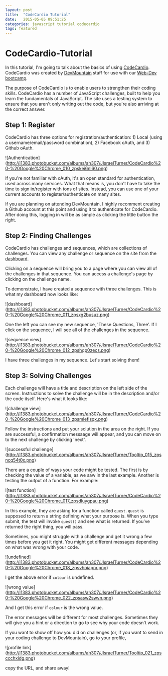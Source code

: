 ```yaml
---
layout: post
title:  "CodeCardio Tutorial"
date:   2015-05-05 09:51:25
categories: javascript tutorial codecardio
tags: featured
---
```


# CodeCardio-Tutorial

In this tutorial, I'm going to talk about the basics of using [CodeCardio](codecard.io). CodeCardio was created by [DevMountain](devmounta.in) staff for use with our [Web-Dev bootcamp](https://devmounta.in/web-immersive).

The purpose of CodeCardio is to enable users to strengthen their coding skills.  CodeCardio has a number of JavaScript challenges, built to help you learn the fundamentals of JavaScript.  The site uses a testing system to ensure that you aren't only writing out the code, but you're also arriving at the correct answer.

## Step 1: Register

CodeCardio has three options for registration/authentication: 1) Local (using a username/email/password combination), 2) Facebook oAuth, and 3) Github oAuth.  

![Authentication]
(http://i1383.photobucket.com/albums/ah307/JIsraelTurner/CodeCardio%20-%20Google%20Chrome_010_zpskei6nl60.png)

If you're not familiar with oAuth, it's an open standard for authentication, used across many services.  What that means is, you don't have to take the time to sign in/register with tons of sites.  Instead, you can use one of your current accounts to register/authenticate on many sites.

If you are planning on attending DevMountain, I highly recomment creating a Github account at this point and using it to authenticate for CodeCardio.  After doing this, logging in will be as simple as clicking the little button the right.

## Step 2: Finding Challenges

CodeCardio has challenges and sequences, which are collections of challenges.  You can view any challenge or sequence on the site from the [dashboard](https://codecard.io/a/dashboard).

Clicking on a sequence will bring you to a page where you can view all of the challenges in that sequence. You can access a challenge's page by clicking on the challenge name.

To demonstrate, I have created a sequence with three challenges. This is what my dashboard now looks like:

![dashboard]
(http://i1383.photobucket.com/albums/ah307/JIsraelTurner/CodeCardio%20-%20Google%20Chrome_011_zpsxg2busuz.png)

One the left you can see my new sequence, 'These Questions, Three'.  If I click on the sequence, I will see all of the challenges in the sequence.

![sequence view]
(http://i1383.photobucket.com/albums/ah307/JIsraelTurner/CodeCardio%20-%20Google%20Chrome_012_zpshqp0zecs.png)

I have three challenges in my sequence.  Let's start solving them!


## Step 3: Solving Challenges

Each challenge will have a title and description on the left side of the screen.  Instructions to solve the challenge will be in the description and/or the code itself.  Here's what it looks like:

![challenge view]
(http://i1383.photobucket.com/albums/ah307/JIsraelTurner/CodeCardio%20-%20Google%20Chrome_013_zpsmleflsqx.png)

Follow the instructions and put your solution in the area on the right.  If you are successful, a confirmation messaage will appear, and you can move on to the next challenge by clicking 'next'.

![successful challenge]
(http://i1383.photobucket.com/albums/ah307/JIsraelTurner/Tooltip_015_zpsncq54t0x.png)

There are a couple of ways your code might be tested.  The first is by checking the value of a variable, as we saw in the last example.  Another is testing the output of a function.  For example:

![test function]
(http://i1383.photobucket.com/albums/ah307/JIsraelTurner/CodeCardio%20-%20Google%20Chrome_017_zpsdluygpau.png)

In this example, they are asking for a function called `quest`.  `quest` is supposed to return a string defining what your purpose is.  When you type submit, the test will invoke `quest()` and see what is returned.  If you've returned the right thing, you will pass.


Sometimes, you might struggle with a challenge and get it wrong a few times before you get it right. You might get different messages depending on what was wrong with your code.

![undefined]
(http://i1383.photobucket.com/albums/ah307/JIsraelTurner/CodeCardio%20-%20Google%20Chrome_018_zpsvhoiapnr.png)

I get the above error if `colour` is undefined.

![wrong value]
(http://i1383.photobucket.com/albums/ah307/JIsraelTurner/CodeCardio%20-%20Google%20Chrome_022_zpsasw2swvn.png)

And I get this error if `colour` is the wrong value.

The error messages will be different for most challenges.  Sometimes they will give you a hint or a direction to go to see why your code doesn't work.

If you want to show off how you did on challenges (or, if you want to send in your coding challenge to DevMountain), go to your profile,

![profile link]
(http://i1383.photobucket.com/albums/ah307/JIsraelTurner/Tooltip_021_zpsccchxidg.png)

copy the URL, and share away!
